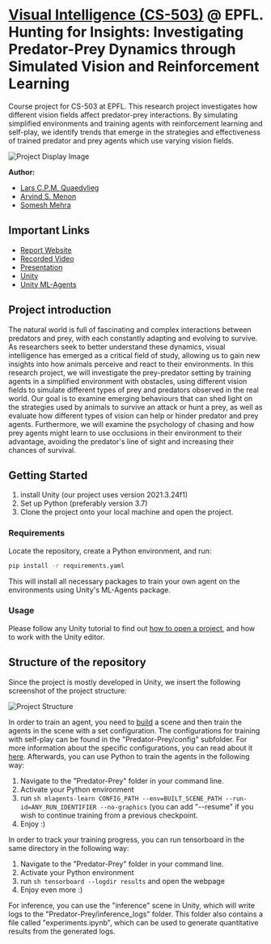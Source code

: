 # [Visual Intelligence (CS-503)](https://vilab.epfl.ch/) @ EPFL. Hunting for Insights: Investigating Predator-Prey Dynamics through Simulated Vision and Reinforcement Learning

Course project for CS-503 at EPFL. This research project investigates how different vision fields affect predator-prey interactions. By simulating 
simplified environments and training agents with reinforcement learning and self-play, we identify trends that emerge in the strategies and effectiveness
of trained predator and prey agents which use varying vision fields. 

![Project Display Image](https://imgtr.ee/i/S2FLI)

**Author:** 
- [Lars C.P.M. Quaedvlieg](https://lars-quaedvlieg.github.io/)
- [Arvind S. Menon](https://arvind6599.github.io/)
- [Somesh Mehra](https://vilab.epfl.ch/#prospective)

## Important Links

- [Report Website](https://arvind6599.github.io/PredatorPreyWebsite/) 
- [Recorded Video](https://www.youtube.com/watch?v=K0tJrpMla-o)
- [Presentation](https://docs.google.com/presentation/d/1PcIU6uHoWMkugl5NohnZsoXTvl1WS9NC8TRfWVWeUQM/)
- [Unity](https://unity.com/download)
- [Unity ML-Agents](https://github.com/Unity-Technologies/ml-agents)

## Project introduction

The natural world is full of fascinating and complex interactions between predators and prey, with each constantly adapting and evolving to survive. 
As researchers seek to better understand these dynamics, visual intelligence has emerged as a critical field of study, allowing us to gain 
new insights into how animals perceive and react to their environments. In this research project, we will investigate the prey-predator setting by 
training agents in a simplified environment with obstacles, using different vision fields to simulate different types of prey and predators observed 
in the real world. Our goal is to examine emerging behaviours that can shed light on the strategies used by animals to survive 
an attack or hunt a prey, as well as evaluate how different types of vision can help or hinder predator and prey agents. Furthermore, we will examine 
the psychology of chasing and how prey agents might learn to use occlusions in their environment to their advantage, avoiding the predator's line of 
sight and increasing their chances of survival.

## Getting Started

1) install Unity (our project uses version 2021.3.24f1)
2) Set up Python (preferably version 3.7)
3) Clone the project onto your local machine and open the project.

### Requirements

Locate the repository, create a Python environment, and run:
  ```sh
  pip install -r requirements.yaml
  ```

This will install all necessary packages to train your own agent on the environments using Unity's ML-Agents package.

### Usage

Please follow any Unity tutorial to find out [how to open a project](https://support.unity.com/hc/en-us/articles/4402520287124-How-do-I-add-a-project-saved-on-my-computer-into-the-Unity-Hub-),
and how to work with the Unity editor.

## Structure of the repository

Since the project is mostly developed in Unity, we insert the following screenshot of the project structure:

![Project Structure](https://imgtr.ee/i/SwQXB)

In order to train an agent, you need to [build](https://docs.unity3d.com/Manual/BuildSettings.html) a scene and then train the agents in the scene with a set
configuration. The configurations for training with self-play can be found in the "Predator-Prey/config" subfolder. For more information about the specific
configurations, you can read about it [here](https://unity-technologies.github.io/ml-agents/Training-Configuration-File/). Afterwards, you can use Python to train the 
agents in the following way:

1) Navigate to the "Predator-Prey" folder in your command line.
2) Activate your Python environment
3) run ```sh mlagents-learn CONFIG_PATH --env=BUILT_SCENE_PATH --run-id=ANY_RUN_IDENTIFIER --no-graphics``` (you can add "--resume" if you wish to continue training from a previous checkpoint.
4) Enjoy :)

In order to track your training progress, you can run tensorboard in the same directory in the following way:

1) Navigate to the "Predator-Prey" folder in your command line.
2) Activate your Python environment
3) run ```sh tensorboard --logdir results``` and open the webpage
4) Enjoy even more :)

For inference, you can use the "inference" scene in Unity, which will write logs to the "Predator-Prey/inference_logs" folder. This folder also contains a file called
"experiments.ipynb", which can be used to generate quantitative results from the generated logs.

